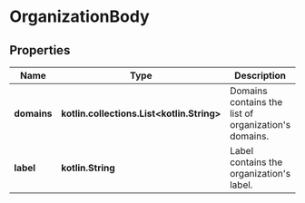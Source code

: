
# OrganizationBody

## Properties
| Name | Type | Description | Notes |
| ------------ | ------------- | ------------- | ------------- |
| **domains** | **kotlin.collections.List&lt;kotlin.String&gt;** | Domains contains the list of organization&#39;s domains. |  [optional] |
| **label** | **kotlin.String** | Label contains the organization&#39;s label. |  [optional] |



